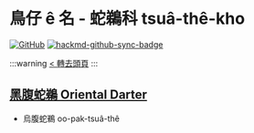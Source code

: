 # 鳥仔 ê 名 - 蛇鵜科 tsuâ-thê-kho

[![GitHub](https://img.shields.io/badge/GitHub-black?logo=github)](https://github.com/siansiansu/tsiau-a-e-mia)
[![hackmd-github-sync-badge](https://hackmd.io/a_-7ja_QQL2yY42Ymhd7Rg/badge)](https://hackmd.io/a_-7ja_QQL2yY42Ymhd7Rg)

:::warning
[< 轉去頭頁](https://hackmd.io/@siansiansu/Hy4VzNvha)
:::

## [黑腹蛇鵜 Oriental Darter](https://ebird.org/species/darter2)

- 烏腹蛇鵜 oo-pak-tsuâ-thê
